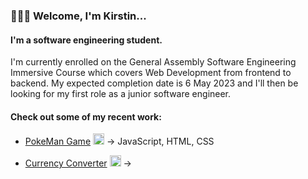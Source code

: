 ### 🙋🏼‍♀️ Welcome, I'm Kirstin...

#### I'm a software engineering student.

I'm currently enrolled on the General Assembly Software Engineering Immersive Course which covers Web Development from frontend to backend. My expected completion date is 6 May 2023 and I'll then be looking for my first role as a junior software engineer.

#### Check out some of my recent work:

- <a href='https://github.com/kpetersen04/kpetersen04.github.io'>PokeMan Game</a> <img width='18px' src='https://i.imgur.com/m35t6Qo.png'/> → JavaScript, HTML, CSS

- <a href='https://github.com/kpetersen04/Currency-converter'>Currency Converter</a> <img width='18px' src='https://i.imgur.com/RZHCwe3.png'/> → 
